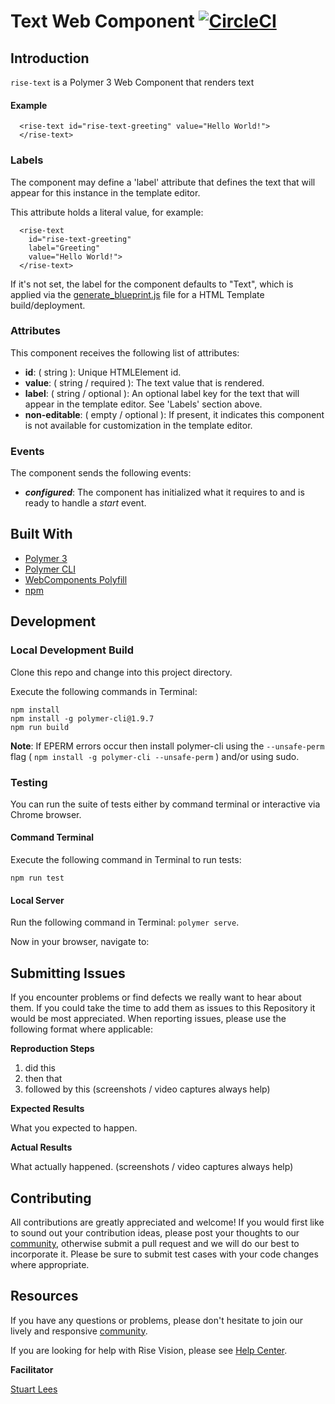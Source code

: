 # Text Web Component [![CircleCI](https://circleci.com/gh/Rise-Vision/rise-text/tree/master.svg?style=svg)](https://circleci.com/gh/Rise-Vision/rise-text/tree/master)

## Introduction

`rise-text` is a Polymer 3 Web Component that renders text

#### Example

```
  <rise-text id="rise-text-greeting" value="Hello World!">
  </rise-text>
```

### Labels

The component may define a 'label' attribute that defines the text that will appear for this instance in the template editor.

This attribute holds a literal value, for example:

```
  <rise-text
    id="rise-text-greeting"
    label="Greeting"
    value="Hello World!">
  </rise-text>
```

If it's not set, the label for the component defaults to "Text", which is applied via the [generate_blueprint.js](https://github.com/Rise-Vision/html-template-library/blob/master/generate_blueprint.js) file for a HTML Template build/deployment.

### Attributes

This component receives the following list of attributes:

- **id**: ( string ): Unique HTMLElement id.
- **value**: ( string / required ): The text value that is rendered.
- **label**: ( string / optional ): An optional label key for the text that will appear in the template editor. See 'Labels' section above.
- **non-editable**: ( empty / optional ): If present, it indicates this component is not available for customization in the template editor.

### Events

The component sends the following events:

- **_configured_**: The component has initialized what it requires to and is ready to handle a _start_ event.

## Built With
- [Polymer 3](https://www.polymer-project.org/)
- [Polymer CLI](https://github.com/Polymer/tools/tree/master/packages/cli)
- [WebComponents Polyfill](https://www.webcomponents.org/polyfills/)
- [npm](https://www.npmjs.org)

## Development

### Local Development Build
Clone this repo and change into this project directory.

Execute the following commands in Terminal:

```
npm install
npm install -g polymer-cli@1.9.7
npm run build
```

**Note**: If EPERM errors occur then install polymer-cli using the `--unsafe-perm` flag ( `npm install -g polymer-cli --unsafe-perm` ) and/or using sudo.

### Testing
You can run the suite of tests either by command terminal or interactive via Chrome browser.

#### Command Terminal
Execute the following command in Terminal to run tests:

```
npm run test
```

#### Local Server
Run the following command in Terminal: `polymer serve`.

Now in your browser, navigate to:

## Submitting Issues
If you encounter problems or find defects we really want to hear about them. If you could take the time to add them as issues to this Repository it would be most appreciated. When reporting issues, please use the following format where applicable:

**Reproduction Steps**

1. did this
2. then that
3. followed by this (screenshots / video captures always help)

**Expected Results**

What you expected to happen.

**Actual Results**

What actually happened. (screenshots / video captures always help)

## Contributing
All contributions are greatly appreciated and welcome! If you would first like to sound out your contribution ideas, please post your thoughts to our [community](https://help.risevision.com/hc/en-us/community/topics), otherwise submit a pull request and we will do our best to incorporate it. Please be sure to submit test cases with your code changes where appropriate.

## Resources
If you have any questions or problems, please don't hesitate to join our lively and responsive [community](https://help.risevision.com/hc/en-us/community/topics).

If you are looking for help with Rise Vision, please see [Help Center](https://help.risevision.com/hc/en-us).

**Facilitator**

[Stuart Lees](https://github.com/stulees "Stuart Lees")
